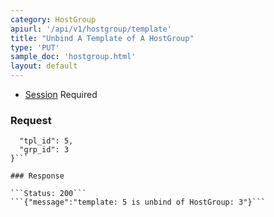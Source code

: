 ```yaml
---
category: HostGroup
apiurl: '/api/v1/hostgroup/template'
title: "Unbind A Template of A HostGroup"
type: 'PUT'
sample_doc: 'hostgroup.html'
layout: default
---
```


* [Session](#/authentication) Required

### Request

```{
  "tpl_id": 5,
  "grp_id": 3
}```

### Response

```Status: 200```
```{"message":"template: 5 is unbind of HostGroup: 3"}```
